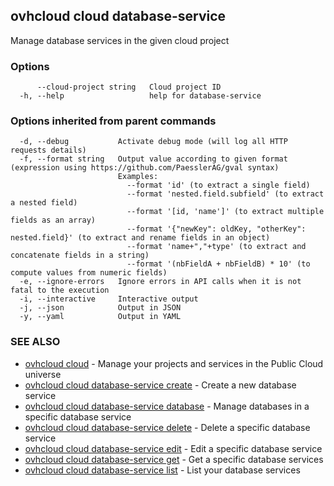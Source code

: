 ## ovhcloud cloud database-service

Manage database services in the given cloud project

### Options

```
      --cloud-project string   Cloud project ID
  -h, --help                   help for database-service
```

### Options inherited from parent commands

```
  -d, --debug           Activate debug mode (will log all HTTP requests details)
  -f, --format string   Output value according to given format (expression using https://github.com/PaesslerAG/gval syntax)
                        Examples:
                          --format 'id' (to extract a single field)
                          --format 'nested.field.subfield' (to extract a nested field)
                          --format '[id, 'name']' (to extract multiple fields as an array)
                          --format '{"newKey": oldKey, "otherKey": nested.field}' (to extract and rename fields in an object)
                          --format 'name+","+type' (to extract and concatenate fields in a string)
                          --format '(nbFieldA + nbFieldB) * 10' (to compute values from numeric fields)
  -e, --ignore-errors   Ignore errors in API calls when it is not fatal to the execution
  -i, --interactive     Interactive output
  -j, --json            Output in JSON
  -y, --yaml            Output in YAML
```

### SEE ALSO

* [ovhcloud cloud](ovhcloud_cloud.md)	 - Manage your projects and services in the Public Cloud universe
* [ovhcloud cloud database-service create](ovhcloud_cloud_database-service_create.md)	 - Create a new database service
* [ovhcloud cloud database-service database](ovhcloud_cloud_database-service_database.md)	 - Manage databases in a specific database service
* [ovhcloud cloud database-service delete](ovhcloud_cloud_database-service_delete.md)	 - Delete a specific database service
* [ovhcloud cloud database-service edit](ovhcloud_cloud_database-service_edit.md)	 - Edit a specific database service
* [ovhcloud cloud database-service get](ovhcloud_cloud_database-service_get.md)	 - Get a specific database services
* [ovhcloud cloud database-service list](ovhcloud_cloud_database-service_list.md)	 - List your database services

